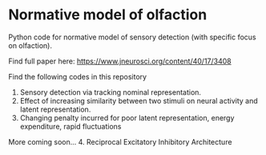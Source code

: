 # Normative model of olfaction

Python code for normative model of sensory detection (with specific focus on olfaction). 

Find full paper here:
https://www.jneurosci.org/content/40/17/3408

Find the following codes in this repository
1. Sensory detection via tracking nominal representation.
2. Effect of increasing similarity between two stimuli on neural activity and latent representation. 
3. Changing penalty incurred for poor latent representation, energy expenditure, rapid fluctuations

More coming soon...
4. Reciprocal Excitatory Inhibitory Architecture 
